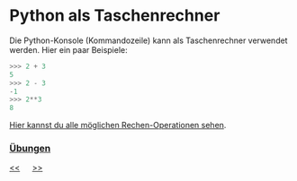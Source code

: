 # Python als Taschenrechner

Die Python-Konsole (Kommandozeile) kann als Taschenrechner verwendet werden. Hier ein paar Beispiele:

```python
>>> 2 + 3
5
>>> 2 - 3
-1
>>> 2**3
8
```

[Hier kannst du alle möglichen Rechen-Operationen sehen](https://www.w3schools.com/python/python_operators.asp).

### [Übungen](../uebungen/UE_C0_PythonAlsTaschenrechner.md) 


[<<](B0_ProgrammierenMitPython.md) &emsp; [>>](D0_Variablen.md)
